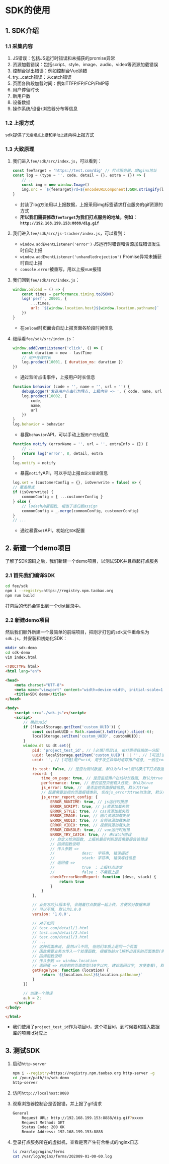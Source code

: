 # SDK的使用

## 1. SDK介绍

### 1.1 采集内容

1. JS错误：包括JS运行时错误和未捕获的promise异常
2. 资源加载错误：包括script、style、image、audio、video等资源加载错误
3. 控制台抛出错误：例如控制台Vue抛错
4. try...catch错误：未catch错误
5. 页面各阶段加载时间：例如TTFP/FP/FCP/FMP等
6. 用户停留时长
7. 新用户数
8. 设备数据
9. 操作系统/设备/浏览器分布等信息

### 1.2 上报方式

sdk提供了`无痕埋点上报`和`手动上报`两种上报方式

### 1.3 大致原理

1. 我们进入`fee/sdk/src/index.js`，可以看到：

    ```js
    const feeTarget = 'https://test.com/dig' // 打点服务器，或Nginx地址
    const log = (type = '', code, detail = {}, extra = {}) => {
        // ...
        const img = new window.Image()
        img.src = `${feeTarget}?d=${encodeURIComponent(JSON.stringify(logInfo))}`
    }
    ```

    - 封装了log方法用以上报数据，上报采用img标签请求打点服务的gif资源的方式
    - **所以我们需要修改`feeTarget`为我们打点服务的地址，例如：`http://192.168.199.153:8888/dig.gif`**

2. 我们进入`fee/sdk/src/js-tracker/index.js`，可以看到：

    - `window.addEventListener('error')` JS运行时错误和资源加载错误发生时自动上报
    - `window.addEventListener('unhandledrejection')` Promise异常未捕获时自动上报
    - `console.error`被重写，用以上报vue报错

3. 我们回到`fee/sdk/src/index.js`：

    ```js
    window.onload = () => {
        const times = performance.timing.toJSON()
        log('perf', 20001, {
            ...times,
            url: `${window.location.host}${window.location.pathname}`
        })
    }
    ```

    - 在`onload`时页面会自动上报页面各阶段时间信息

4. 继续看`fee/sdk/src/index.js`：

    ```js
    window.addEventListener('click', () => {
        const duration = now - lastTime
        // 用户在线时长
        log.product(10001, { duration_ms: duration })
    })
    ```

    - 通过监听点击事件，上报用户时长信息

    ```js
    function behavior (code = '', name = '', url = '') {
        debugLogger('发送用户点击行为埋点, 上报内容 => ', { code, name, url })
        log.product(10002, {
            code,
            name,
            url
        })
    }
    log.behavior = behavior
    ```

    - 暴露`behavior`API，可以手动上报`用户行为`信息

    ```js
    function notify (errorName = '', url = '', extraInfo = {}) {
        // ...
        return log('error', 8, detail, extra
    }
    log.notify = notify
    ```

    - 暴露`notify`API，可以手动上报`自定义错误`信息

    ```js
    log.set = (customerConfig = {}, isOverwrite = false) => {
    // 覆盖模式
    if (isOverwrite) {
        commonConfig = { ...customerConfig }
    } else {
        // lodash内置函数, 相当于递归版assign
        commonConfig = _.merge(commonConfig, customerConfig)
    }
    // ...
    ```

    - 通过暴露`set`API，初始化`SDK`配置

## 2. 新建一个demo项目

了解了SDK源码之后，我们新建一个demo项目，以测试SDK并且串起打点服务

### 2.1 首先我们编译SDK

```bash
cd fee/sdk
npm i --registry=https://registry.npm.taobao.org
npm run build
```

打包后的代码会输出到一个dist目录中。

### 2.2 新建demo项目

然后我们额外新建一个最简单的前端项目，把刚才打包的sdk文件重命名为`sdk.js`，并安装和初始化SDK：

```bash
mkdir sdk-demo
cd sdk-demo
vim index.html
```

```html
<!DOCTYPE html>
<html lang="en">

<head>
    <meta charset="UTF-8">
    <meta name="viewport" content="width=device-width, initial-scale=1.0">
    <title>SDK demo</title>
</head>

<body>
    <script src="./sdk.js"></script>
    <script>
        // 模拟uuid
        if (!localStorage.getItem('custom_UUID')) {
            const customUUID = Math.random().toString().slice(-6);
            localStorage.setItem('custom_UUID', customUUID);
        }
        window.dt && dt.set({
            pid: 'project_test_id', // [必填]项目id, 由灯塔项目组统一分配
            uuid: localStorage.getItem('custom_UUID') || '', // [可选]设备唯一id, 用于计算uv数&设备分布. 一般在cookie中可以取到, 没有uuid可用设备mac/idfa/imei替代. 或者在storage的key中存入随机数字, 模拟设备唯一id.
            ucid: '', // [可选]用户ucid, 用于发生异常时追踪用户信息, 一般在cookie中可以取到, 没有可传空字符串

            is_test: false, // 是否为测试数据, 默认为false(测试模式下打点数据仅供浏览, 不会展示在系统中)
            record: {
                time_on_page: true, // 是否监控用户在线时长数据, 默认为true
                performance: true, // 是否监控页面载入性能, 默认为true
                js_error: true, //  是否监控页面报错信息, 默认为true
                // 配置需要监控的页面报错类别, 仅在js_error为true时生效, 默认均为true(可以将配置改为false, 以屏蔽不需要上报的错误类别)
                js_error_report_config: {
                    ERROR_RUNTIME: true, // js运行时报错
                    ERROR_SCRIPT: true, // js资源加载失败
                    ERROR_STYLE: true, // css资源加载失败
                    ERROR_IMAGE: true, // 图片资源加载失败
                    ERROR_AUDIO: true, // 音频资源加载失败
                    ERROR_VIDEO: true, // 视频资源加载失败
                    ERROR_CONSOLE: true, // vue运行时报错
                    ERROR_TRY_CATCH: true, // 未catch错误
                    // 自定义检测函数, 上报前最后判断是否需要报告该错误
                    // 回调函数说明
                    // 传入参数 => 
                    //            desc:  字符串, 错误描述
                    //            stack: 字符串, 错误堆栈信息
                    // 返回值 =>  
                    //            true  : 上报打点请求
                    //            false : 不需要上报
                    checkErrrorNeedReport: function (desc, stack) {
                        return true
                    }
                }
            },

            // 业务方的js版本号, 会随着打点数据一起上传, 方便区分数据来源
            // 可以不填, 默认为1.0.0
            version: '1.0.0',

            // 对于如同
            // test.com/detail/1.html
            // test.com/detail/2.html
            // test.com/detail/3.html
            // ...
            // 这种页面来说, 虽然url不同, 但他们本质上是同一个页面
            // 因此需要业务方传入一个处理函数, 根据当前url解析出真实的页面类型(例如: 二手房列表/经纪人详情页), 以便灯塔系统对错误来源进行分类
            // 回调函数说明
            // 传入参数 => window.location
            // 返回值 => 对应的的页面类型(50字以内, 建议返回汉字, 方便查看), 默认是返回当前页面的url
            getPageType: function (location) {
                return `${location.host}${location.pathname}`
            }
        })

        // 创建一个错误
        a.b = 2;
    </script>
</body>

</html>
```

- 我们使用了`project_test_id`作为项目id，这个项目id，到时候要和插入数据库的项目id对应上

## 3. 测试SDK

1. 启动`http-server`

    ```bash
    npm i --registry=https://registry.npm.taobao.org http-server -g
    cd /your/path/to/sdk-demo
    http-server
    ```

2. 访问`http://localhost:8080`

3. 观察浏览器控制台是否报错，并上报了gif请求

    ```bash
    General
        Request URL: http://192.168.199.153:8888/dig.gif?xxxxx
        Request Method: GET
        Status Code: 200 OK
        Remote Address: 192.168.199.153:8888
    ```

4. 登录打点服务所在的虚拟机，查看是否产生符合格式的nginx日志

    ```bash
    ls /var/log/nginx/ferms
    cat /var/log/nginx/ferms/202009-01-00-00.log
    ```
